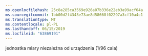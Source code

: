 ```yaml
---
ms.openlocfilehash: 25c8a285ca3569e926a07b336e22eb3a99acf64a
ms.sourcegitcommit: 1bb00d2f4343e73ae8d58668f02297a3cf10a4c1
ms.translationtype: MT
ms.contentlocale: pl-PL
ms.lasthandoff: 06/15/2019
ms.locfileid: "63869191"
---
```

jednostka miary niezależna od urządzenia (1/96 cala)